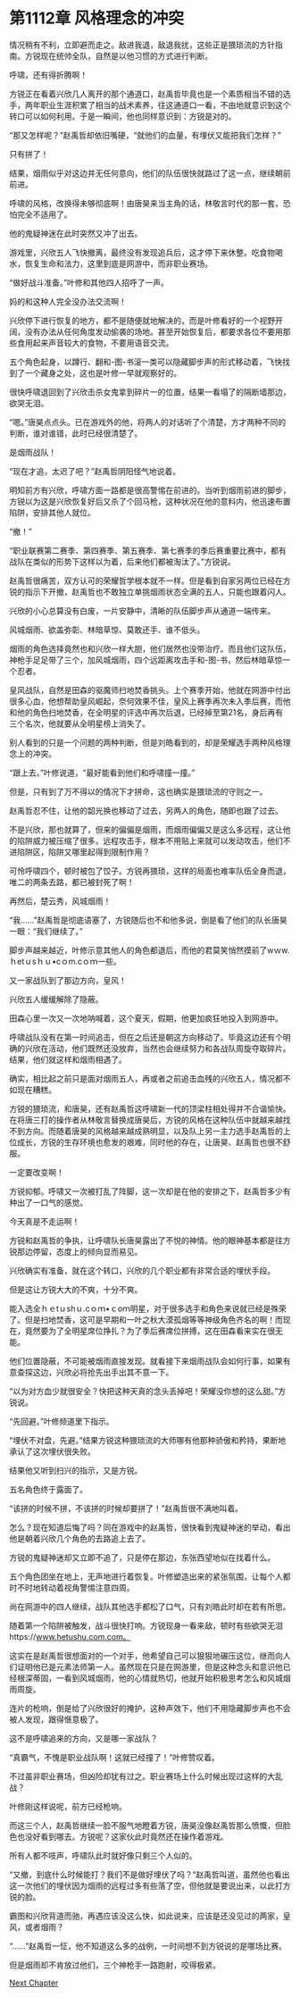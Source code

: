 # 第1112章 风格理念的冲突

情况稍有不利，立即避而走之。敌进我退，敌退我扰，这些正是猥琐流的方针指南。方锐现在统帅全队，自然是以他习惯的方式进行判断。

呼啸，还有得折腾啊！

方锐正在看着兴欣几人离开的那个通道口，赵禹哲毕竟也是一个素质相当不错的选手，两年职业生涯积累了相当的战术素养，往这通道口一看，不由地就意识到这个转口可以如何利用。于是一瞬间，他也同样意识到：方锐是对的。

“那又怎样呢？”赵禹哲却依旧嘴硬，“就他们的血量，有埋伏又能把我们怎样？”

只有拼了！

结果，烟雨似乎对这边并无任何意向，他们的队伍很快就路过了这一点，继续朝前前进。

呼啸的风格，改换得未够彻底啊！由唐昊来当主角的话，林敬言时代的那一套，恐怕完全不适用了。

他的鬼疑神迷在此时突然又冲了出去。

游戏里，兴欣五人飞快撤离，最终没有发现追兵后，这才停下来休整。吃食物喝水，恢复生命和法力，这里到底是网游中，而非职业赛场。

“做好战斗准备。”叶修和其他四人招呼了一声。

妈的和这种人完全没办法交流啊！

兴欣停下进行恢复的地方，都不是随便就地解决的，而是叶修看好的一个视野开阔，没有办法从任何角度发动偷袭的场地。甚至开始恢复后，都要求各位不要用那些食用起来声音较大的食物，不要用语音交流。

五个角色起身，以蹲行、翻和-图-书滚一类可以隐藏脚步声的形式移动着，飞快找到了一个藏身之处，这也是叶修一早就观察好的。

很快呼啸退回到了兴欣击杀女鬼拿到碎片一的位置，结果一看塌了的隔断墙那边，欲哭无泪。

“嗯。”唐昊点点头。已在游戏外的他，将两人的对话听了个清楚，方才两种不同的判断，谁对谁错，此时已经很清楚了。

是烟雨战队！

“现在才追，太迟了吧？”赵禹哲阴阳怪气地说着。

明知前方有兴欣，呼啸方面一路都是很高警惕在前进的。当听到烟雨前进的脚步，方锐以为这是兴欣恢复好后又杀了个回马枪，这种状况在他的意料内，他迅速布置陷阱，安排其他人就位。

“撤！”

“职业联赛第二赛季、第四赛季、第五赛季、第七赛季的季后赛重要比赛中，都有战队在类似的形势下这样以为着，后来他们都被淘汰了。”方锐说。

赵禹哲很痛苦，双方认可的荣耀哲学根本就不一样。但是看到自家另两位已经在方锐的指示下开撤，赵禹哲也不敢独立单挑烟雨状态全满的五人，只能也跟着闪人。

兴欣的小心总算没有白废，一片安静中，清晰的队伍脚步声从通道一端传来。

风城烟雨、欲盖弥彰、林暗草惊、莫敢还手、谁不低头。

烟雨的角色选择竟然也和兴欣一样大胆，他们居然也没带治疗。而且他们这队伍，神枪手足足带了三个，加风城烟雨，四个远距离攻击手和-图-书，然后林暗草惊一个忍者。

皇风战队，自然是田森的驱魔师扫地焚香挑头。上个赛季开始，他就在网游中付出很多心血，他想帮助皇风崛起，奈何效果不佳，皇风上赛季再次未入季后赛，而他和他的角色扫地焚香，在全明星的评选中再次后退，已经掉至第21名，身后再有三个名次，他就要从全明星榜上消失了。

别人看到的只是一个问题的两种判断，但是刘皓看到的，却是荣耀选手两种风格理念上的冲突。

“跟上去。”叶修说道，“最好能看到他们和呼啸撞一撞。”

但是，只有到了万不得以的情况下才拼命，这也确实是猥琐流的守则之一。

赵禹哲忍不住，让他的韶光换也移动了过去，另两人的角色，随即也跟了过去。

不是兴欣，那也就算了，但来的偏偏是烟雨，而烟雨偏偏又是这么多远程，这让他的陷阱威力被压缩了很多。远程攻击手，根本不用贴上来就可以发动攻击，他们不进陷阱区，陷阱又哪里起得到限制作用？

可怜呼啸四个，顿时被包了饺子。方锐再猥琐，这样的局面也难率队伍全身而退，唯二的两条去路，都已被封死了啊！

再然后，楚云秀，风城烟雨！

“我……”赵禹哲是彻底语塞了，方锐随后也不和他多说，倒是看了他们的队长唐昊一眼：“我们继续了。”

脚步声越来越近，叶修示意其他人的角色都退后，而他的君莫笑悄然摸前了wｗw.ｈetｕsｈｕ•cｏm.cｏｍ一些。

又一家战队到了那边方向，皇风！

兴欣五人缓缓解除了隐蔽。

田森心里一次又一次地呐喊着，这个夏天，假期，他更加疯狂地投入到网游中。

呼啸战队没有在第一时间追击，但在之后还是朝这方向移动了。毕竟这边还有个明确的兴欣在活动，他们既然还没放弃，当然也会继续努力和各战队周旋夺取碎片。结果，他们就这样和烟雨相遇了。

确实，相比起之前只是面对烟雨五人，再或者之前追击血残的兴欣五人，情况都不如现在糟糕。

方锐的猥琐流，和唐昊，还有赵禹哲这呼啸新一代的顶梁柱相处得并不合谐愉快。在将唐三打的操作者从林敬言替换成唐昊后，方锐的风格在这种队伍中就越来越找不到方向。而随着唐昊的风格越来越成熟明显，以及队上另一主力选手赵禹哲的上位成长，方锐的生存环境也愈发的艰难，同时他的存在，让唐昊、赵禹哲也很不舒服。

一定要改变啊！

方锐抑郁。呼啸又一次被打乱了阵脚，这一次却是在他的安排之下，赵禹哲多少有种出了一口气的感觉。

今天真是不走运啊！

方锐和赵禹哲的争执，让呼啸队长唐昊露出了不悦的神情。他的眼神基本都是往方锐那边停留，态度上的倾向显而易见。

兴欣确实有准备，就在这个转口，兴欣的几个职业都有非常合适的埋伏手段。

但是这让方锐大大的不爽，十分不爽。

能入选全ｈｅtｕshｕ.cｏｍ•ｃoｍ明星，对于很多选手和角色来说就已经是殊荣了。但是扫地焚香，这可是早期和一叶之秋大漠孤烟等等神级角色齐名的啊！而现在，竟然要为了全明星席位挣扎？为了季后赛席位拼搏，这在田森看来实在很无能。

他们位置隐蔽，不可能被烟雨直接发现。就看接下来烟雨战队会如何行事，如果有意查探这边，兴欣必将抢先出手出其不意一下。

“以为对方血少就很安全？快把这种天真的念头丢掉吧！荣耀没你想的这么甜。”方锐说。

“先回避。”叶修频道里下指示。

“埋伏不对盘，先避。”结果方锐这种猥琐流的大师哪有他那种骄傲和矜持，果断地承认了这次埋伏很失败。

结果他又听到扫兴的指示，又是方锐。

五名角色终于露面了。

“该拼的时候不拼，不该拼的时候却要拼了！”赵禹哲很不满地叫着。

怎么？现在知道后悔了吗？同在游戏中的赵禹哲，很快看到鬼疑神迷的举动，看出他是朝着兴欣几个角色的去路追上去了。

方锐的鬼疑神迷却又立即不追了，只是停在那边，东张西望地似在找着什么。

五个角色团坐在地上，无声地进行着恢复。叶修塑造出来的紧张氛围，让每个人都时不时地转动着视角警惕注意四周。

尚在网游中的四人继续，战队其他选手都松了口气，只有刘皓此时却在若有所思。

随着第一个陷阱被触发，战斗很快打响。方锐现身一看来敌，顿时有些欲哭无泪https://www.hetushu.com.com。

这实在是赵禹哲很想面对的一个对手，他希望自己可以狠狠地碾压这位，继而向人们证明他已是元素法师第一人。虽然现在只是在网游里，但是这种念头和意识他已经根深蒂固，一看到风城烟雨，他的心情就热切，他就开始积极思考怎么和风城烟雨周旋。

连片的枪响，倒是给了兴欣很好的掩护，这种声效下，他们不用隐藏脚步声也不会被人发现，跟得惬意极了。

这不是呼啸追来的方向，又是哪一家战队？

“真霸气，不愧是职业战队啊！这就已经撞了！”叶修赞叹着。

不过虽非职业赛场，但凶险却犹有过之。职业赛场上什么时候出现过这样的大乱战？

叶修刚这样说呢，前方已经枪响。

而这三个人，赵禹哲继续一脸不服气地瞪着方锐，唐昊没像赵禹哲那么愤慨，但脸色也没好看到哪去。方锐呢？这家伙此时竟然还在操作着游戏。

所有人都不吱声，呼啸队此时就好像只剩三个人似的。

“又撤，到底什么时候能打？我们不是做好埋伏了吗？”赵禹哲叫道，虽然他也看出这一次他们的埋伏因为烟雨的远程过多有些落了空，但他就是要说出来，以此打方锐的脸。

霸图和兴欣背道而驰，再遇应该没这么快，如此说来，应该是还没见过的两家，皇风，或者烟雨？

“……”赵禹哲一怔，他不知道这么多的战例，一时间想不到方锐说的是哪场比赛。

但是烟雨却不肯放过他们，三个神枪手一路跑射，咬得极紧。



[Next Chapter](%E7%AC%AC1113%E7%AB%A0%20%E9%80%81%E7%A2%8E%E7%89%87%E7%9A%84.md)